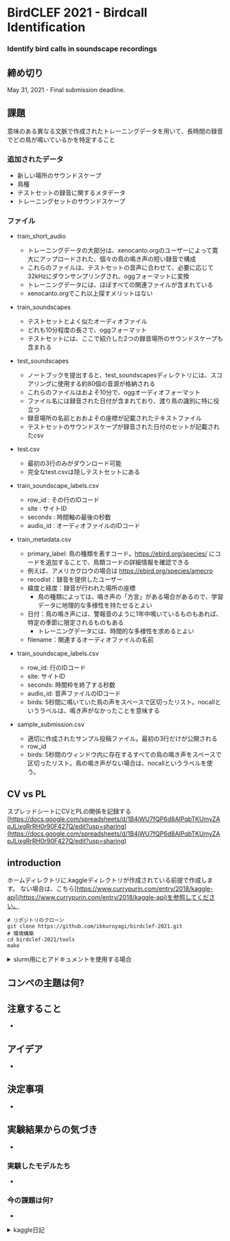 # BirdCLEF 2021 - Birdcall Identification
### Identify bird calls in soundscape recordings

## 締め切り
May 31, 2021 - Final submission deadline.

## 課題
意味のある異なる文脈で作成されたトレーニングデータを用いて、長時間の録音でどの鳥が鳴いているかを特定すること
### 追加されたデータ
- 新しい場所のサウンドスケープ
- 鳥種
- テストセットの録音に関するメタデータ
- トレーニングセットのサウンドスケープ

### ファイル
- train_short_audio
    - トレーニングデータの大部分は、xenocanto.orgのユーザーによって寛大にアップロードされた、個々の鳥の鳴き声の短い録音で構成
    - これらのファイルは、テストセットの音声に合わせて、必要に応じて32kHzにダウンサンプリングされ、oggフォーマットに変換
    - トレーニングデータには、ほぼすべての関連ファイルが含まれている
    - xenocanto.orgでこれ以上探すメリットはない
- train_soundscapes
    - テストセットとよく似たオーディオファイル
    - どれも10分程度の長さで、oggフォーマット
    - テストセットには、ここで紹介した2つの録音場所のサウンドスケープも含まれる
- test_soundscapes
    - ノートブックを提出すると、test_soundscapesディレクトリには、スコアリングに使用する約80個の音源が格納される
    - これらのファイルはおよそ10分で、oggオーディオフォーマット
    - ファイル名には録音された日付が含まれており、渡り鳥の識別に特に役立つ
    - 録音場所の名前とおおよその座標が記載されたテキストファイル
    - テストセットのサウンドスケープが録音された日付のセットが記載されたcsv
- test.csv 
    - 最初の3行のみがダウンロード可能
    - 完全なtest.csvは隠しテストセットにある
- train_soundscape_labels.csv
    - row_id : その行のIDコード
    - site : サイトID
    - seconds : 時間軸の最後の秒数
    - audio_id : オーディオファイルのIDコード
- train_metadata.csv
    - primary_label: 鳥の種類を表すコード。https://ebird.org/species/ にコードを追加することで、鳥類コードの詳細情報を確認できる
    - 例えば、アメリカクロウの場合は https://ebird.org/species/amecro
    - recodist：録音を提供したユーザー
    - 緯度と経度：録音が行われた場所の座標
        - 鳥の種類によっては、鳴き声の「方言」がある場合があるので、学習データに地理的な多様性を持たせるとよい
    - 日付：鳥の鳴き声には、警報音のように1年中鳴いているものもあれば、特定の季節に限定されるものもある
        - トレーニングデータには、時間的な多様性を求めるとよい
    - filename：関連するオーディオファイルの名前
- train_soundscape_labels.csv
    - row_id: 行のIDコード
    - site: サイトID
    - seconds: 時間枠を終了する秒数
    - audio_id: 音声ファイルのIDコード
    - birds: 5秒間に鳴いていた鳥の声をスペースで区切ったリスト。nocallというラベルは、鳴き声がなかったことを意味する

- sample_submission.csv 
    - 適切に作成されたサンプル投稿ファイル。最初の3行だけが公開される
    - row_id
    - birds: 5秒間のウィンドウ内に存在するすべての鳥の鳴き声をスペースで区切ったリスト。鳥の鳴き声がない場合は、nocallというラベルを使う。
## CV vs PL
スプレッドシートにCVとPLの関係を記録する
[https://docs.google.com/spreadsheets/d/1B4jWU7fQP6d8AIPqbTKUmyZApJLixgRrRH0r90F427Q/edit?usp=sharing](https://docs.google.com/spreadsheets/d/1B4jWU7fQP6d8AIPqbTKUmyZApJLixgRrRH0r90F427Q/edit?usp=sharing)

## introduction
ホームディレクトリに.kaggleディレクトリが作成されている前提で作成します。 
ない場合は、こちら[https://www.currypurin.com/entry/2018/kaggle-api](https://www.currypurin.com/entry/2018/kaggle-api)を参照してください。
```
# リポジトリのクローン
git clone https://github.com/ibkuroyagi/birdclef-2021.git
# 環境構築
cd birdclef-2021/tools
make
```
<details><summary>slurm用にヒアドキュメントを使用する場合</summary><div>

```
cd birdclef-2021/tools
sbatch -c 4 -w million2 << EOF
#!/bin/bash
make
EOF
```

</div></details>


## コンペの主題は何?

## 注意すること
- 

## アイデア
- 

## 決定事項
- 
## 実験結果からの気づき
- 
### 実験したモデルたち
- 
### 今の課題は何?
- 

<details><summary>kaggle日記</summary><div>

- 4/23(金)
    - 今日やったこと
        * リポジトリ作成&コンペの理解
    - 次回やること
        * 手元環境でのEDAと1st subの作成

</div></details>

